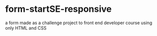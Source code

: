 # form-startSE-responsive
a form made as a challenge project to front end developer course using only HTML and CSS 
